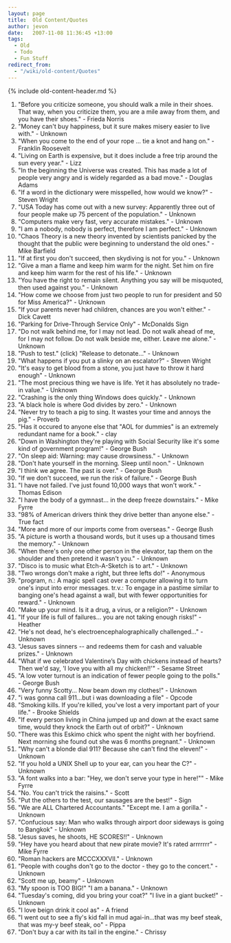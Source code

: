 ```yaml
---
layout: page
title:  Old Content/Quotes
author: jevon
date:   2007-11-08 11:36:45 +13:00
tags:
  - Old
  - Todo
  - Fun Stuff
redirect_from:
  - "/wiki/old-content/Quotes"
---
```


{% include old-content-header.md %}

1. "Before you criticize someone, you should walk a mile in their shoes. That way, when you criticize them, you are a mile away from them, and you have their shoes." - Frieda Norris
1. "Money can't buy happiness, but it sure makes misery easier to live with." - Unknown
1. "When you come to the end of your rope ... tie a knot and hang on." - Franklin Roosevelt
1. "Living on Earth is expensive, but it does include a free trip around the sun every year." - Lizz
1. "In the beginning the Universe was created. This has made a lot of people very angry and is widely regarded as a bad move." - Douglas Adams
1. "If a word in the dictionary were misspelled, how would we know?" - Steven Wright
1. "USA Today has come out with a new survey: Apparently three out of four people make up 75 percent of the population." - Unknown
1. "Computers make very fast, very accurate mistakes." - Unknown
1. "I am a nobody, nobody is perfect, therefore I am perfect." - Unknown
1. "Chaos Theory is a new theory invented by scientists panicked by the thought that the public were beginning to understand the old ones." - Mike Barfield
1. "If at first you don't succeed, then skydiving is not for you." - Unknown
1. "Give a man a flame and keep him warm for the night. Set him on fire and keep him warm for the rest of his life." - Unknown
1. "You have the right to remain silent. Anything you say will be misquoted, then used against you." - Unknown
1. "How come we choose from just two people to run for president and 50 for Miss America?" - Unknown
1. "If your parents never had children, chances are you won't either." - Dick Cavett
1. "Parking for Drive-Through Service Only" - McDonalds Sign
1. "Do not walk behind me, for I may not lead. Do not walk ahead of me, for I may not follow. Do not walk beside me, either. Leave me alone." - Unknown
1. "Push to test." (click) "Release to detonate..." - Unknown
1. "What happens if you put a slinky on an escalator?" - Steven Wright
1. "It's easy to get blood from a stone, you just have to throw it hard enough" - Unknown
1. "The most precious thing we have is life. Yet it has absolutely no trade-in value." - Unknown
1. "Crashing is the only thing Windows does quickly." - Unknown
1. "A black hole is where God divides by zero." - Unknown
1. "Never try to teach a pig to sing. It wastes your time and annoys the pig." - Proverb
1. "Has it occured to anyone else that "AOL for dummies" is an extremely redundant name for a book." - clay
1. "Down in Washington they're playing with Social Security like it's some kind of government program!" - George Bush
1. "On sleep aid: Warning: may cause drowsiness." - Unknown
1. "Don't hate yourself in the morning. Sleep until noon." - Unknown
1. "I think we agree. The past is over." - George Bush
1. "If we don't succeed, we run the risk of failure." - George Bush
1. "I have not failed. I've just found 10,000 ways that won't work." - Thomas Edison
1. "I have the body of a gymnast... in the deep freeze downstairs." - Mike Fyrre
1. "98% of American drivers think they drive better than anyone else." - True fact
1. "More and more of our imports come from overseas." - George Bush
1. "A picture is worth a thousand words, but it uses up a thousand times the memory." - Unknown
1. "When there's only one other person in the elevator, tap them on the shoulder and then pretend it wasn't you." - Unknown
1. "Disco is to music what Etch-A-Sketch is to art." - Unknown
1. "Two wrongs don't make a right, but three lefts do!" - Anonymous
1. "program, n.: A magic spell cast over a computer allowing it to turn one's input into error messages. tr.v.: To engage in a pastime similar to banging one's head against a wall, but with fewer opportunities for reward." - Unknown
1. "Make up your mind. Is it a drug, a virus, or a religion?" - Unknown
1. "If your life is full of failures... you are not taking enough risks!" - Heather
1. "He's not dead, he's electroencephalographically challenged..." - Unknown
1. "Jesus saves sinners -- and redeems them for cash and valuable prizes." - Unknown
1. "What if we celebrated Valentine’s Day with chickens instead of hearts? Then we'd say, 'I love you with all my chicken!!'" - Sesame Street
1. "A low voter turnout is an indication of fewer people going to the polls." - George Bush
1. "Very funny Scotty... Now beam down my clothes!" - Unknown
1. "i was gonna call 911...but i was downloading a file" - Opcode
1. "Smoking kills. If you're killed, you've lost a very important part of your life." - Brooke Shields
1. "If every person living in China jumped up and down at the exact same time, would they knock the Earth out of orbit?" - Unknown
1. "There was this Eskimo chick who spent the night with her boyfriend. Next morning she found out she was 6 months pregnant." - Unknown
1. "Why can't a blonde dial 911? Because she can't find the eleven!" - Unknown
1. "If you hold a UNIX Shell up to your ear, can you hear the C?" - Unknown
1. "A font walks into a bar: "Hey, we don't serve your type in here!"" - Mike Fyrre
1. "No. You can't trick the raisins." - Scott
1. "Put the others to the test, our sausages are the best!" - Sign
1. "We are ALL Chartered Accountants." "Except me. I am a gorilla." - Unknown
1. "Confucious say: Man who walks through airport door sideways is going to Bangkok" - Unknown
1. "Jesus saves, he shoots, HE SCORES!!" - Unknown
1. "Hey have you heard about that new pirate movie? It's rated arrrrrrr" - Mike Fyrre
1. "Roman hackers are MCCCXXXVII." - Unknown
1. "People with coughs don't go to the doctor - they go to the concert." - Unknown
1. "Scott me up, beamy" - Unknown
1. "My spoon is TOO BIG!" "I am a banana." - Unknown
1. "Tuesday's coming, did you bring your coat?" "I live in a giant bucket!" - Unknown
1. "I love beign drink it cool as" - A friend
1. "I went out to see a fly's kid fall in mud agai-in...that was my beef steak, that was my-y beef steak, oo" - Pippa
1. "Don't buy a car with its tail in the engine." - Chrissy
